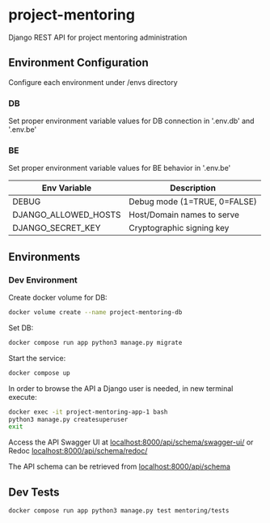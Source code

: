 # project-mentoring

Django REST API for project mentoring administration

## Environment Configuration

Configure each environment under /envs directory

### DB

Set proper environment variable values for DB connection in '.env.db' and '.env.be'

### BE

Set proper environment variable values for BE behavior in '.env.be'

| Env Variable             | Description                          |
|--------------------------|--------------------------------------|
| DEBUG                    | Debug mode (1=TRUE, 0=FALSE)         |
| DJANGO_ALLOWED_HOSTS     | Host/Domain names to serve           |
| DJANGO_SECRET_KEY        | Cryptographic signing key            |

## Environments

### Dev Environment

Create docker volume for DB:

```bash
docker volume create --name project-mentoring-db
```

Set DB:

```bash
docker compose run app python3 manage.py migrate
```

Start the service:

```bash
docker compose up
```

In order to browse the API a Django user is needed, in new terminal execute:

```bash
docker exec -it project-mentoring-app-1 bash
python3 manage.py createsuperuser
exit
```

Access the API Swagger UI at [localhost:8000/api/schema/swagger-ui/](http://localhost:8000/api/schema/swagger-ui/) or Redoc [localhost:8000/api/schema/redoc/](http://localhost:8000/api/schema/redoc/)

The API schema can be retrieved from [localhost:8000/api/schema](http://localhost:8000/api/schema)

## Dev Tests

```bash
docker compose run app python3 manage.py test mentoring/tests
```

